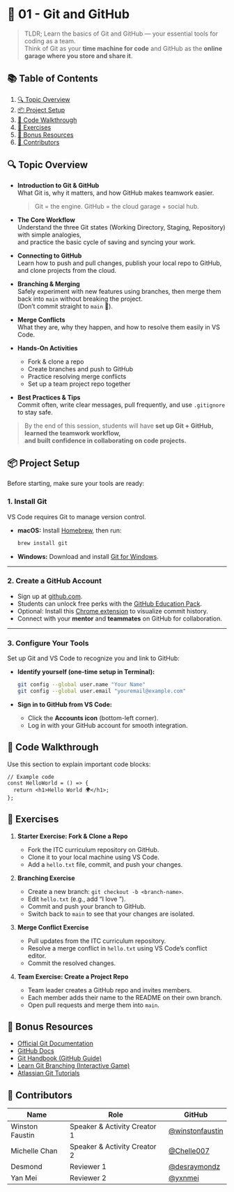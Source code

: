 # 🧠 01 - Git and GitHub

> TLDR; Learn the basics of Git and GitHub — your essential tools for coding as a team.  
> Think of Git as your **time machine for code** and GitHub as the **online garage where you store and share it**.

## 📚 Table of Contents

<!-- TODO: remember to change this -->
1. [🔍 Topic Overview](#-topic-overview)
2. [📦 Project Setup](#-project-setup)
3. [📄 Code Walkthrough](#-code-walkthrough)
4. [🧪 Exercises](#-exercises)
5. [📝 Bonus Resources](#-bonus-resources)
6. [🙌 Contributors](#-contributors)

## 🔍 Topic Overview

- **Introduction to Git & GitHub**  
  What Git is, why it matters, and how GitHub makes teamwork easier.  
  > Git = the engine. GitHub = the cloud garage + social hub.  

- **The Core Workflow**  
  Understand the three Git states (Working Directory, Staging, Repository) with simple analogies,  
  and practice the basic cycle of saving and syncing your work.  

- **Connecting to GitHub**  
  Learn how to push and pull changes, publish your local repo to GitHub, and clone projects from the cloud.  

- **Branching & Merging**  
  Safely experiment with new features using branches, then merge them back into `main` without breaking the project.  
  (Don’t commit straight to `main` 🚨).  

- **Merge Conflicts**  
  What they are, why they happen, and how to resolve them easily in VS Code.  

- **Hands-On Activities**  
  - Fork & clone a repo  
  - Create branches and push to GitHub  
  - Practice resolving merge conflicts  
  - Set up a team project repo together  

- **Best Practices & Tips**  
  Commit often, write clear messages, pull frequently, and use `.gitignore` to stay safe.  

> By the end of this session, students will have **set up Git + GitHub, learned the teamwork workflow,  
> and built confidence in collaborating on code projects.**

## 📦 Project Setup

Before starting, make sure your tools are ready:

### 1. Install Git  
VS Code requires Git to manage version control.  

- **macOS:** Install [Homebrew](https://brew.sh/), then run:  
  ```bash
  brew install git
  ```

- **Windows:** Download and install [Git for Windows](https://git-scm.com/downloads/win).

---

### 2. Create a GitHub Account
- Sign up at [github.com](https://github.com/).
- Students can unlock free perks with the [GitHub Education Pack](https://education.github.com/pack).
- Optional: Install this [Chrome extension](https://chromewebstore.google.com/detail/le-git-graph-commits-grap/joggkdfebigddmaagckekihhfncdobff) to visualize commit history.
- Connect with your **mentor** and **teammates** on GitHub for collaboration.

---

### 3. Configure Your Tools
Set up Git and VS Code to recognize you and link to GitHub:

- **Identify yourself (one-time setup in Terminal):**
  ```bash
  git config --global user.name "Your Name"
  git config --global user.email "youremail@example.com"
  ```

- **Sign in to GitHub from VS Code:**
  - Click the **Accounts icon** (bottom-left corner).
  - Log in with your GitHub account for smooth integration.

## 📄 Code Walkthrough

Use this section to explain important code blocks:

```tsx
// Example code
const HelloWorld = () => {
  return <h1>Hello World 🌍</h1>;
};
```

## 🧪 Exercises

1. **Starter Exercise: Fork & Clone a Repo**  
   - Fork the ITC curriculum repository on GitHub.  
   - Clone it to your local machine using VS Code.  
   - Add a `hello.txt` file, commit, and push your changes.

2. **Branching Exercise**  
   - Create a new branch: `git checkout -b <branch-name>`.  
   - Edit `hello.txt` (e.g., add “I love <something>”).  
   - Commit and push your branch to GitHub.  
   - Switch back to `main` to see that your changes are isolated.

3. **Merge Conflict Exercise**  
   - Pull updates from the ITC curriculum repository.  
   - Resolve a merge conflict in `hello.txt` using VS Code’s conflict editor.  
   - Commit the resolved changes.

4. **Team Exercise: Create a Project Repo**  
   - Team leader creates a GitHub repo and invites members.  
   - Each member adds their name to the README on their own branch.  
   - Open pull requests and merge them into `main`.  

## 📝 Bonus Resources

* [Official Git Documentation](https://git-scm.com/doc)  
* [GitHub Docs](https://docs.github.com/)  
* [Git Handbook (GitHub Guide)](https://guides.github.com/introduction/git-handbook/)  
* [Learn Git Branching (Interactive Game)](https://learngitbranching.js.org/)  
* [Atlassian Git Tutorials](https://www.atlassian.com/git/tutorials)  

## 🙌 Contributors
| Name         | Role                | GitHub                                             |
| ------------ | ------------------- | -------------------------------------------------- |
| Winston Faustin    | Speaker & Activity Creator 1 | [@winstonfaustin](https://github.com/winstonfaustin)       |
| Michelle Chan    | Speaker & Activity Creator 2 | [@Chelle007](https://github.com/Chelle007)       |
| Desmond | Reviewer 1         | [@desraymondz](https://github.com/desraymondz)       |
| Yan Mei | Reviewer 2         | [@yxnmei](https://github.com/yxnmei)       |
